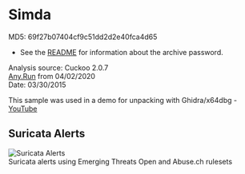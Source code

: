 # Simda

MD5: 69f27b07404cf9c51dd2d2e40fca4d65  

* See the [README](https://github.com/jstrosch/malware-samples) for information about the archive password.  

Analysis source: Cuckoo 2.0.7  
[Any.Run](https://app.any.run/tasks/1b33465b-8fb4-498c-aaed-937b16d02dd5) from 04/02/2020  
Date: 03/30/2015 

This sample was used in a demo for unpacking with Ghidra/x64dbg - [YouTube](https://youtu.be/u2HEGDzd8KM)   

## Suricata Alerts

![Suricata Alerts](https://user-images.githubusercontent.com/1920756/78369912-8c1f8000-758b-11ea-849b-473c086bd946.png)  
Suricata alerts using Emerging Threats Open and Abuse.ch rulesets